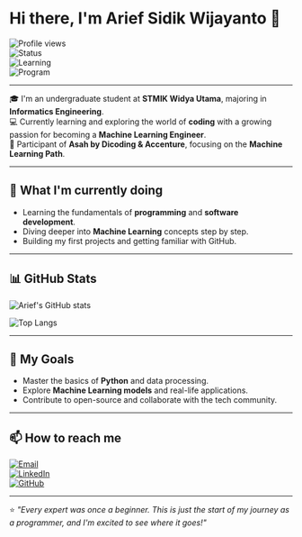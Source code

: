# Hi there, I'm Arief Sidik Wijayanto 👋  

![Profile views](https://komarev.com/ghpvc/?username=YourGitHubUsername&color=blue)  
![Status](https://img.shields.io/badge/Student-Informatics%20Engineering-blue)  
![Learning](https://img.shields.io/badge/Learning-Machine%20Learning-brightgreen)  
![Program](https://img.shields.io/badge/Asah-Dicoding%20%26%20Accenture-orange)  

---

🎓 I'm an undergraduate student at **STMIK Widya Utama**, majoring in **Informatics Engineering**.  
💻 Currently learning and exploring the world of **coding** with a growing passion for becoming a **Machine Learning Engineer**.  
🚀 Participant of **Asah by Dicoding & Accenture**, focusing on the **Machine Learning Path**.  

---

## 🌱 What I'm currently doing
- Learning the fundamentals of **programming** and **software development**.  
- Diving deeper into **Machine Learning** concepts step by step.  
- Building my first projects and getting familiar with GitHub.  

---

## 📊 GitHub Stats

![Arief's GitHub stats](https://github-readme-stats.vercel.app/api?username=Arfwjn&show_icons=true&theme=tokyonight)

![Top Langs](https://github-readme-stats.vercel.app/api/top-langs/?username=Arfwjn&layout=compact&theme=tokyonight)


---

## 🎯 My Goals
- Master the basics of **Python** and data processing.  
- Explore **Machine Learning models** and real-life applications.  
- Contribute to open-source and collaborate with the tech community.  

---

## 📫 How to reach me
[![Email](https://img.shields.io/badge/Email-arief.sidik.wijayanto%40gmail.com-red?logo=gmail)](mailto:ariefsidik2016@gmail.com)  
[![LinkedIn](https://img.shields.io/badge/LinkedIn-Connect-blue?logo=linkedin)](https://www.instagram.com/arfwjn?igsh=YzQ0ZWozc3dnZmRp)  
[![GitHub](https://img.shields.io/badge/GitHub-Arfwjn-black?logo=github)](https://github.com/Arfwjn)  

---

⭐ *"Every expert was once a beginner. This is just the start of my journey as a programmer, and I'm excited to see where it goes!"*  
